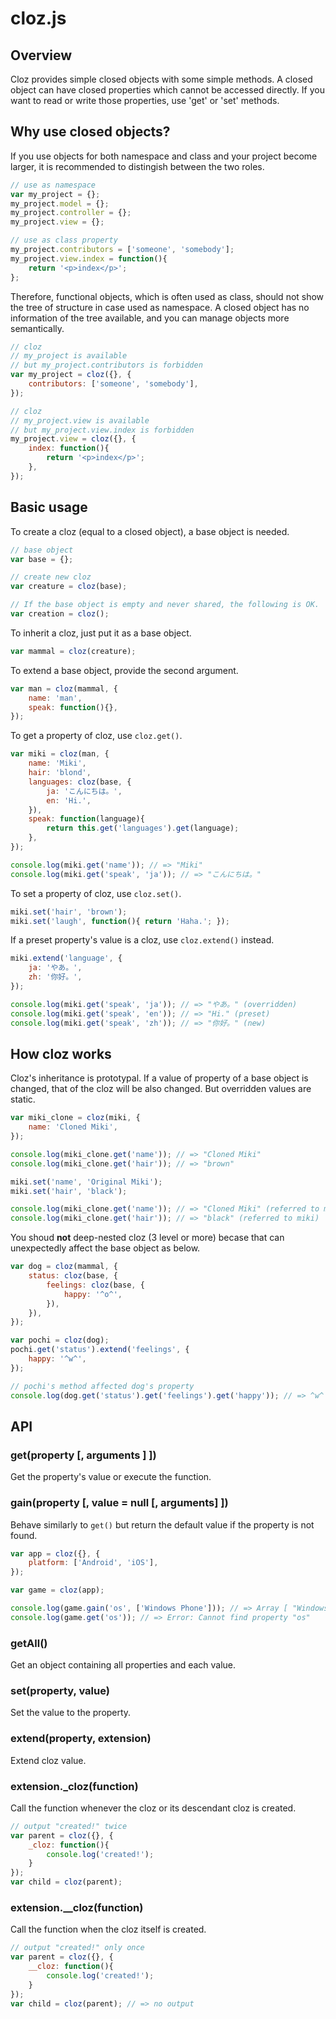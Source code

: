 cloz.js
====

## Overview

Cloz provides simple closed objects with some simple methods.
A closed object can have closed properties which cannot be accessed directly.
If you want to read or write those properties, use 'get' or 'set' methods.

## Why use closed objects?

If you use objects for both namespace and class and your project become larger, it is recommended to distingish between the two roles.

```js
// use as namespace
var my_project = {};
my_project.model = {};
my_project.controller = {};
my_project.view = {};

// use as class property
my_project.contributors = ['someone', 'somebody'];
my_project.view.index = function(){
	return '<p>index</p>';
};
```

Therefore, functional objects, which is often used as class, should not show the tree of structure in case used as namespace.
A closed object has no information of the tree available, and you can manage objects more semantically.

```js
// cloz
// my_project is available
// but my_project.contributors is forbidden
var my_project = cloz({}, {
	contributors: ['someone', 'somebody'],
});

// cloz
// my_project.view is available
// but my_project.view.index is forbidden
my_project.view = cloz({}, {
	index: function(){
		return '<p>index</p>';
	},
});
```

## Basic usage

To create a cloz (equal to a closed object), a base object is needed.

```js
// base object
var base = {};

// create new cloz
var creature = cloz(base);

// If the base object is empty and never shared, the following is OK.
var creation = cloz();
```

To inherit a cloz, just put it as a base object.

```js
var mammal = cloz(creature);
```

To extend a base object, provide the second argument.

```js
var man = cloz(mammal, {
	name: 'man',
	speak: function(){},
});
```

To get a property of cloz, use `cloz.get()`.

```js
var miki = cloz(man, {
	name: 'Miki',
	hair: 'blond',
	languages: cloz(base, {
		ja: 'こんにちは。',
		en: 'Hi.',
	}),
	speak: function(language){
		return this.get('languages').get(language);
	},
});

console.log(miki.get('name')); // => "Miki"
console.log(miki.get('speak', 'ja')); // => "こんにちは。"
```

To set a property of cloz, use `cloz.set()`.

```js
miki.set('hair', 'brown');
miki.set('laugh', function(){ return 'Haha.'; });
```

If a preset property's value is a cloz, use `cloz.extend()` instead.

```js
miki.extend('language', {
	ja: 'やあ。',
	zh: '你好。',
});

console.log(miki.get('speak', 'ja')); // => "やあ。" (overridden)
console.log(miki.get('speak', 'en')); // => "Hi." (preset)
console.log(miki.get('speak', 'zh')); // => "你好。" (new)
```

## How cloz works

Cloz's inheritance is prototypal. If a value of property of a base object is changed, that of the cloz will be also changed.
But overridden values are static.

```js
var miki_clone = cloz(miki, {
	name: 'Cloned Miki',
});

console.log(miki_clone.get('name')); // => "Cloned Miki"
console.log(miki_clone.get('hair')); // => "brown"

miki.set('name', 'Original Miki');
miki.set('hair', 'black');

console.log(miki_clone.get('name')); // => "Cloned Miki" (referred to miki_clone)
console.log(miki_clone.get('hair')); // => "black" (referred to miki)
```

You shoud **not** deep-nested cloz (3 level or more) becase that can unexpectedly affect the base object as below.

```js
var dog = cloz(mammal, {
	status: cloz(base, {
		feelings: cloz(base, {
			happy: '^o^',
		}),
	}),
});

var pochi = cloz(dog);
pochi.get('status').extend('feelings', {
	happy: '^w^',
});

// pochi's method affected dog's property
console.log(dog.get('status').get('feelings').get('happy')); // => ^w^
```

## API

### get(property [, arguments ] ])

Get the property's value or execute the function.

### gain(property [, value = null [, arguments] ])

Behave similarly to `get()` but return the default value if the property is not found.

```js
var app = cloz({}, {
	platform: ['Android', 'iOS'],
});

var game = cloz(app);

console.log(game.gain('os', ['Windows Phone'])); // => Array [ "Windows Phone" ]
console.log(game.get('os')); // => Error: Cannot find property "os"
```

### getAll()

Get an object containing all properties and each value.

### set(property, value)

Set the value to the property.

### extend(property, extension)

Extend cloz value.

### extension._cloz(function)

Call the function whenever the cloz or its descendant cloz is created.

```js
// output "created!" twice
var parent = cloz({}, {
	_cloz: function(){
		console.log('created!');
	}
});
var child = cloz(parent);
```

### extension.__cloz(function)

Call the function when the cloz itself is created.

```js
// output "created!" only once
var parent = cloz({}, {
	__cloz: function(){
		console.log('created!');
	}
});
var child = cloz(parent); // => no output
```
